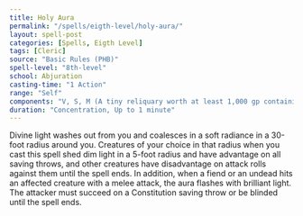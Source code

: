 ```yaml
---
title: Holy Aura
permalink: "/spells/eigth-level/holy-aura/"
layout: spell-post
categories: [Spells, Eigth Level]
tags: [Cleric]
source: "Basic Rules (PHB)"
spell-level: "8th-level"
school: Abjuration
casting-time: "1 Action"
range: "Self"
components: "V, S, M (A tiny reliquary worth at least 1,000 gp containing a sacred relic, such as a scrap of cloth from a saint’s robe or a piece of parchment from a religious text)"
duration: "Concentration, Up to 1 minute"
---
```


Divine light washes out from you and coalesces in a soft radiance in a 30-foot radius around you. Creatures of your choice in that radius when you cast this spell shed dim light in a 5-foot radius and have advantage on all saving throws, and other creatures have disadvantage on attack rolls against them until the spell ends. In addition, when a fiend or an undead hits an affected creature with a melee attack, the aura flashes with brilliant light. The attacker must succeed on a Constitution saving throw or be blinded until the spell ends.
